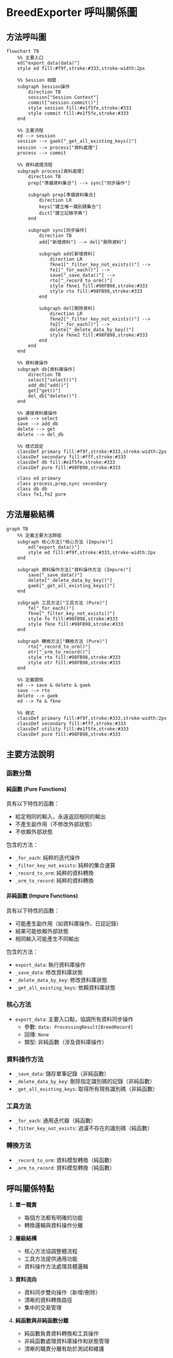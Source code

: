 # BreedExporter 呼叫關係圖

## 方法呼叫圖
```mermaid
flowchart TB
    %% 主要入口
    ed["export_data(data)"]
    style ed fill:#f9f,stroke:#333,stroke-width:2px

    %% Session 相關
    subgraph Session操作
        direction TB
        session["Session Context"]
        commit["session.commit()"]
        style session fill:#e1f5fe,stroke:#333
        style commit fill:#e1f5fe,stroke:#333
    end

    %% 主要流程
    ed --> session
    session --> gaek["_get_all_existing_keys()"]
    session --> process["資料處理"]
    process --> commit

    %% 資料處理流程
    subgraph process[資料處理]
        direction TB
        prep["準備資料集合"] --> sync["同步操作"]

        subgraph prep[準備資料集合]
            direction LR
            keys["建立唯一識別碼集合"]
            dict["建立記錄字典"]
        end

        subgraph sync[同步操作]
            direction TB
            add["新增資料"] --> del["刪除資料"]

            subgraph add[新增資料]
                direction LR
                fkne1["_filter_key_not_exists()"] -->
                fe1["_for_each()"] -->
                save["_save_data()"] -->
                rto["_record_to_orm()"]
                style fkne1 fill:#98FB98,stroke:#333
                style rto fill:#98FB98,stroke:#333
            end

            subgraph del[刪除資料]
                direction LR
                fkne2["_filter_key_not_exists()"] -->
                fe2["_for_each()"] -->
                delete["_delete_data_by_key()"]
                style fkne2 fill:#98FB98,stroke:#333
            end
        end
    end

    %% 資料庫操作
    subgraph db[資料庫操作]
        direction TB
        select["select()"]
        add_db["add()"]
        get["get()"]
        del_db["delete()"]
    end

    %% 連接資料庫操作
    gaek --> select
    save --> add_db
    delete --> get
    delete --> del_db

    %% 樣式設定
    classDef primary fill:#f9f,stroke:#333,stroke-width:2px
    classDef secondary fill:#fff,stroke:#333
    classDef db fill:#e1f5fe,stroke:#333
    classDef pure fill:#98FB98,stroke:#333

    class ed primary
    class process,prep,sync secondary
    class db db
    class fe1,fe2 pure
```

## 方法層級結構

```mermaid
graph TB
    %% 定義主要方法群組
    subgraph 核心方法["核心方法 (Impure)"]
        ed["export_data()"]
        style ed fill:#f9f,stroke:#333,stroke-width:2px
    end

    subgraph 資料操作方法["資料操作方法 (Impure)"]
        save["_save_data()"]
        delete["_delete_data_by_key()"]
        gaek["_get_all_existing_keys()"]
    end

    subgraph 工具方法["工具方法 (Pure)"]
        fe["_for_each()"]
        fkne["_filter_key_not_exists()"]
        style fe fill:#98FB98,stroke:#333
        style fkne fill:#98FB98,stroke:#333
    end

    subgraph 轉換方法["轉換方法 (Pure)"]
        rto["_record_to_orm()"]
        otr["_orm_to_record()"]
        style rto fill:#98FB98,stroke:#333
        style otr fill:#98FB98,stroke:#333
    end

    %% 定義關係
    ed --> save & delete & gaek
    save --> rto
    delete --> gaek
    ed --> fe & fkne

    %% 樣式
    classDef primary fill:#f9f,stroke:#333,stroke-width:2px
    classDef secondary fill:#fff,stroke:#333
    classDef utility fill:#e1f5fe,stroke:#333
    classDef pure fill:#98FB98,stroke:#333
```

## 主要方法說明

### 函數分類

#### 純函數 (Pure Functions)
具有以下特性的函數：
- 給定相同的輸入，永遠返回相同的輸出
- 不產生副作用（不修改外部狀態）
- 不依賴外部狀態

包含的方法：
- `_for_each`: 純粹的迭代操作
- `_filter_key_not_exists`: 純粹的集合運算
- `_record_to_orm`: 純粹的資料轉換
- `_orm_to_record`: 純粹的資料轉換

#### 非純函數 (Impure Functions)
具有以下特性的函數：
- 可能產生副作用（如資料庫操作、日誌記錄）
- 結果可能依賴外部狀態
- 相同輸入可能產生不同輸出

包含的方法：
- `export_data`: 執行資料庫操作
- `_save_data`: 修改資料庫狀態
- `_delete_data_by_key`: 修改資料庫狀態
- `_get_all_existing_keys`: 依賴資料庫狀態

### 核心方法
- `export_data`: 主要入口點，協調所有資料同步操作
  - 參數: `data: ProcessingResult[BreedRecord]`
  - 回傳: `None`
  - 類型: 非純函數（涉及資料庫操作）

### 資料操作方法
- `_save_data`: 儲存單筆記錄（非純函數）
- `_delete_data_by_key`: 刪除指定識別碼的記錄（非純函數）
- `_get_all_existing_keys`: 取得所有現有識別碼（非純函數）

### 工具方法
- `_for_each`: 通用迭代器（純函數）
- `_filter_key_not_exists`: 過濾不存在的識別碼（純函數）

### 轉換方法
- `_record_to_orm`: 資料模型轉換（純函數）
- `_orm_to_record`: 資料模型轉換（純函數）

## 呼叫關係特點

1. **單一職責**
   - 每個方法都有明確的功能
   - 轉換邏輯與資料操作分離

2. **層級結構**
   - 核心方法協調整體流程
   - 工具方法提供通用功能
   - 資料操作方法處理具體邏輯

3. **資料流向**
   - 資料同步雙向操作（新增/刪除）
   - 清晰的資料轉換路徑
   - 集中的交易管理

4. **純函數與非純函數分離**
   - 純函數負責資料轉換和工具操作
   - 非純函數處理資料庫操作和狀態管理
   - 清晰的職責分離有助於測試和維護
